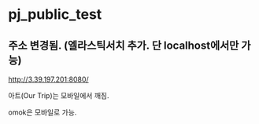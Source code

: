 # pj_public_test

## 주소 변경됨. (엘라스틱서치 추가. 단 localhost에서만 가능)
http://3.39.197.201:8080/

아트(Our Trip)는 모바일에서 깨짐.

omok은 모바일로 가능.
